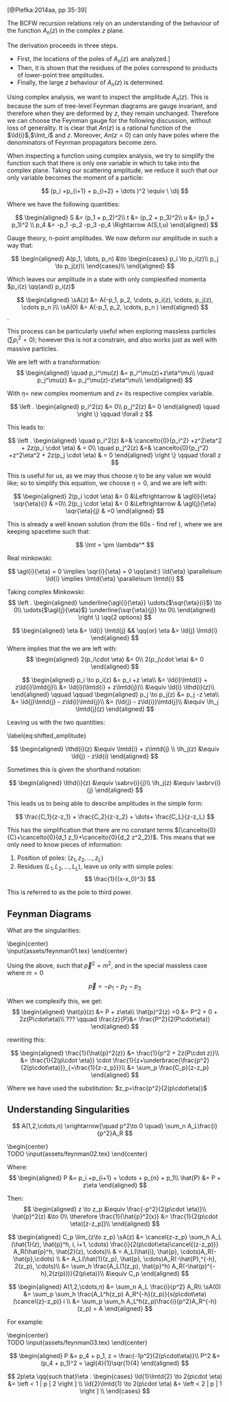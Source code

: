 <!--
@import "/dissertation/assets/custom.md"
 -->
 
[@Plefka:2014aa, pp 35-39]

The BCFW recursion relations rely on an understanding of the behaviour of the function $A_n(z)$ in the complex $z$ plane.

The derivation proceeds in three steps.

* First, the locations of the poles of $A_n(z)$ are analyzed.]
* Then, it is shown that the residues of the poles correspond to products of lower-point tree amplitudes.
* Finally, the large $z$ behaviour of $A_n(z)$ is determined.


Using complex analysis, we want to inspect the amplitude $A_n(z)$. This is because the sum of tree-level Feynman diagrams are gauge invariant, and therefore when they are deformed by $z$, they remain unchanged. Therefore we can choose the Feynman gauge for the following discussion, without loss of generality. It is clear that $An(z)$ is a rational function of the $\ld{i}$,$\lmt_i$ and $z$. Moreover, $An(z = 0)$ can only have poles where the denominators of Feynman propagators become zero.

When inspecting a function using complex analysis, we try to simplify the function such that there is only one variable in which to take into the complex plane. Taking our scattering amplitude, we reduce it such that our only variable becomes the moment of a particle:

$$
  (p_i +p_{i+1} + p_{i+2} + \dots )^2 \equiv \ \dij
$$

Where we have the following quantities:

$$
\begin{aligned}
  S &= (p_1 + p_2)^2\\
  t &= (p_2 + p_3)^2\\
  u &= (p_1 + p_1)^2 \\
  p_4 &= -p_1 -p_2 -p_3 -p_4  \Rightarrow A(S,t,u)
\end{aligned}
$$

Gauge theory, n-point amplitudes. We now deform our amplitude in such a way that:

$$
\begin{aligned}
  A(p_1, \dots, p_n) &\to \begin{cases}
    p_i \to p_i(z)\\
    p_j \to p_j(z)\\
  \end{cases}\\
\end{aligned}
$$

Which leaves our amplitude in a state with only complexified momenta $p_i(z) \qq{and} p_i(z)$

$$
\begin{aligned}
  \sA(z) &= A(-p_1, p_2, \cdots, p_i(z), \cdots, p_j(z), \cdots  p_n  )\\
  \sA(0) &= A(-p_1, p_2, \cdots,  p_n  )
\end{aligned}
$$.

This process can be particularly useful when exploring massless particles $\left ( \sum p_i^2 = 0 \right )$; however this is not a constrain, and also works just as well with massive particles.

We are left with a transformation:
$$
\begin{aligned}
  \quad p_i^\mu(z) &= p_i^\mu(z)+z\eta^\mu\\
  \quad p_j^\mu(z) &= p_j^\mu(z)-z\eta^\mu\\
\end{aligned}
$$

With $\eta =$ new complex momentum and $z =$ its respective complex variable.

$$
\left .
\begin{aligned}
    p_i^2(z) &= 0\\
    p_j^2(z) &= 0
\end{aligned} \quad
\right \} \qquad \forall z
$$

This leads to:

$$
\left .
\begin{aligned}
  \quad p_i^2(z) &=& \cancelto{0}{p_i^2} +z^2\eta^2 + 2z(p_i \cdot \eta) & = 0\\
  \quad p_j^2(z) &=& \cancelto{0}{p_j^2} +z^2\eta^2 + 2z(p_j \cdot \eta) & = 0
\end{aligned}
\right \} \qquad \forall z
$$

This is useful for us, as we may thus choose $\eta$ to be any value we would like; so to simplify this equation, we choose $\eta = 0$, and we are left with:

$$
\begin{aligned}
  2(p_i \cdot \eta) &= 0 &\Leftrightarrow & \agl{i}{\eta} \sqr{\eta}{i} & =0\\
  2(p_j \cdot \eta) &= 0 &\Leftrightarrow & \agl{j}{\eta} \sqr{\eta}{j} & =0
\end{aligned}
$$

This is already a well known solution (from the 60s - find ref ), where we are keeping spacetime such that:

$$
  \lmt = \pm \lambda^*
$$

Real minkowski:

$$
  \agl{i}{\eta} = 0 \implies \sqr{i}{\eta} = 0 \qq{and:}
 \ld{\eta} \parallelsum \ld{i} \implies \lmtd{\eta} \parallelsum \lmtd{i}
$$

Taking complex Minkowski:
$$
\left .
\begin{aligned}
  \underline{\agl{i}{\eta}} \udots{$\sqr{\eta}{i}$} \to 0\\
  \udots{$\agl{j}{\eta}$} \underline{\sqr{\eta}{j}} \to 0\\
\end{aligned} \right \} \qq{2 options}
$$

$$
\begin{aligned}
  \eta &= \ld{i} \lmtd{j} && \qq{or} \eta &= \ld{j} \lmtd{i}
\end{aligned}
$$
Where implies that the we are left with:
$$
\begin{aligned}
  2(p_i\cdot \eta) &= 0\\
  2(p_j\cdot \eta) &= 0
\end{aligned}
$$

$$
\begin{aligned}
p_i \to p_i(z) &= p_i +z \eta\\
  &= \ld{i}\lmtd{i} + z\ld{i}\lmtd{j}\\
  &= \ld{i}(\lmtd{i} + z\lmtd{j})\\
  &\equiv \ld{i} \lthd{i}(z)\\
\end{aligned}
\qquad \qquad
\begin{aligned}
p_j \to p_j(z) &= p_j -z \eta\\
  &= \ld{j}\lmtd{j} - z\ld{i}\lmtd{j}\\
  &= (\ld{j} - z\ld{i})\lmtd{j}\\
  &\equiv \lh_j \lmtd{j}(z)
\end{aligned}
$$

Leaving us with the two quantities:

\label{eq:shifted_amplitude}

$$
\begin{aligned}
  \lthd{i}(z) &\equiv \lmtd{i} + z\lmtd{j} \\
  \lh_j(z)    &\equiv \ld{j} - z\ld{i}
\end{aligned}
$$

Sometimes this is given the shorthand notation:

$$
\begin{aligned}
  \lthd{i}(z) &\equiv  \sabrv{i}{j}\\
  \lh_j(z) &\equiv \asbrv{i}{j}
\end{aligned}
$$

This leads us to being able to describe amplitudes in the simple form:

$$
  \frac{C_1}{z-z_1} + \frac{C_2}{z-z_2} + \dots+ \frac{C_L}{z-z_L}
$$

This has the simplification that there are no constant terms $(\cancelto{0}{C}+\cancelto{0}{d_1 z_1}+\cancelto{0}{d_2 z^2_2})$. This means that we only need to know pieces of information:

1. Position of poles: $(z_1, z_2, \dots, z_L )$
1. Residues $(L_1, L_2, \dots, L_L)$, leave us only with simple poles:
$$
  \frac{1}{(x-x_0)^3}
$$

This is referred to as the pole to third power.

## Feynman Diagrams
What are the singularities:

\begin{center}  
  \input{assets/feynman01.tex}
\end{center}

Using the above, such that $\vec{p}^2 = m^2$, and in the special massless case where $m = 0$

$$
  \vec{p} = -p_1 -p_2 -p_3
$$

When we complexify this, we get:
$$
\begin{aligned}
  \hat{p}(z) &= P + z\eta\\
  \hat{p}^2(z) =0 &= P^2 + 0 + 2z(P\cdot\eta)\\
  ??? \qquad \frac{z}{P}&= \frac{P^2}{2(P\cdot\eta)}
\end{aligned}
$$

rewriting this:

$$
\begin{aligned}
  \frac{1}{\hat{p}^2(z)} &= \frac{1}{p^2 + 2z(P\cdot z)}\\
  &= \frac{1}{2(p\cdot \eta)} \cdot \frac{1}{z+\underbrace{\frac{p^2}{2(p\cdot\eta)}}_{=\frac{1}{z-z_p}}}\\
  &= \sum_p \frac{C_p}{z-z_p}
\end{aligned}
$$

Where we have used the substitution: $z_p=\frac{p^2}{2(p\cdot\eta)}$

## Understanding Singularities

$$
  A(1,2,\cdots,n) \xrightarrow{\quad p^2\to 0 \quad} \sum_n A_L\frac{i}{p^2}A_R
$$

\begin{center}  
  TODO
  \input{assets/feynman02.tex}
\end{center}

Where:
$$
\begin{aligned}
  P &= p_i +p_{i+1} + \cdots + p_{n} + p_1\\
  \hat{P} &= P + z\eta
\end{aligned}
$$

Then:
$$
\begin{aligned}
  z \to z_p &\equiv \frac{-p^2}{2(p\cdot \eta)}\\
  \hat{p}^2(z) &\to 0\\
  \therefore \frac{1}{\hat{p}^2(x)} &= \frac{1}{2(p\cdot \eta)[z-z_p]}\\
\end{aligned}
$$

$$
\begin{aligned}
  C_p \lim_{z\to z_p} \sA(z) &=  \cancel{z-z_p} \sum_h A_L (\hat{1}(z), \hat{p}^h, i, i+1, \cdots)  \frac{i}{2(p\cdot\eta)\cancel{(z-z_p)}} A_R(\hat{p}^h, \hat{2}(z), \cdots)\\
  & = A_L(\hat{i}, \hat{p}, \cdots)A_R(-\hat{p},\cdots) \\
  &= A_L(\hat{1}(z_p), \hat{p}, \cdots)A_R(-\hat{P},^{-h}, 2(z_p), \cdots)\\
  &= \sum_h \frac{A_L(1(z_p), \hat{p}^h) A_R(-\hat{p}^{-h},2(z(p)))}{2(p\eta)}\\
  &\equiv C_p
\end{aligned}
$$

$$
\begin{aligned}
  A(1,2,\cdots,n) &= \sum_n A_L \frac{i}{p^2} A_R\\
  \sA(0) &= \sum_p \sum_h \frac{A_L^h(z_p) A_R^{-h}(z_p)}{s(p\cdot\eta)(\cancel{z}-z_p)} i \\
  &= \sum_p \sum_h A_L^h(z_p)\frac{i}{p^2}A_R^{-h}(z_p) = A
\end{aligned}
$$

For example:

\begin{center}  
  TODO
  \input{assets/feynman03.tex}
\end{center}

$$
\begin{aligned}
  P &= p_4 + p_1, z = \frac{-1p^2}{2(p\cdot\eta)}\\
  P^2 &= (p_4 + p_1)^2 = \agl{4}{1}\sqr{1}{4}
\end{aligned}
$$

$$
  2p\eta \qq{such that}\eta : \begin{cases}
    \ld{1}\lmtd{2} \to 2(p\cdot \eta) &= \left < 1 | p | 2 \right ] \\
    \ld{2}\lmtd{1} \to 2(p\cdot \eta) &= \left < 2 | p | 1 \right ] \\
  \end{cases}
$$

